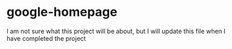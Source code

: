 # google-homepage
I am not sure what this project will be about, but I will update this file when I have completed the project
